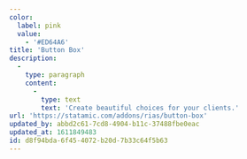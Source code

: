 ```yaml
---
color:
  label: pink
  value:
    - '#ED64A6'
title: 'Button Box'
description:
  -
    type: paragraph
    content:
      -
        type: text
        text: 'Create beautiful choices for your clients.'
url: 'https://statamic.com/addons/rias/button-box'
updated_by: abbd2c61-7cd8-4904-b11c-37488fbe0eac
updated_at: 1611849483
id: d8f94bda-6f45-4072-b20d-7b33c64f5b63
---
```


